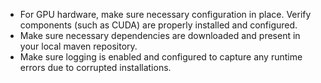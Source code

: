 


 - For GPU hardware, make sure necessary configuration in place. Verify components (such as CUDA) are properly installed and configured.
 - Make sure necessary dependencies are downloaded and present in your local maven repository.
 - Make sure logging is enabled and configured to capture any runtime errors due to corrupted installations.
 
